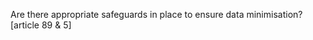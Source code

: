 Are there appropriate safeguards in place to ensure data minimisation?
                      [article 89 & 5]
